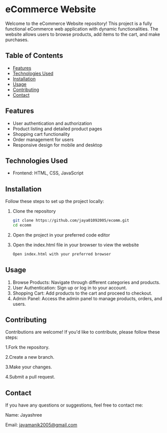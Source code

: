 # eCommerce Website

Welcome to the eCommerce Website repository!
This project is a fully functional eCommerce web application with dynamic functionalities. 
The website allows users to browse products, add items to the cart, and make purchases.

## Table of Contents
- [Features](#features)
- [Technologies Used](#technologies-used)
- [Installation](#installation)
- [Usage](#usage)
- [Contributing](#contributing)
- [Contact](#contact)

## Features
- User authentication and authorization
- Product listing and detailed product pages
- Shopping cart functionality
- Order management for users
- Responsive design for mobile and desktop


## Technologies Used
- Frontend: HTML, CSS, JavaScript

## Installation

Follow these steps to set up the project locally:

1. Clone the repository
   ``` bash
   git clone https://github.com/jaya01092005/ecomm.git
   cd ecomm

2. Open the project in your preferred code editor
   
3. Open the index.html file in your browser to view the website
   ``` bash
   Open index.html with your preferred browser

## Usage
1. Browse Products: Navigate through different categories and products.
2. User Authentication: Sign up or log in to your account.
3. Shopping Cart: Add products to the cart and proceed to checkout.
4. Admin Panel: Access the admin panel to manage products, orders, and users.

## Contributing
Contributions are welcome! If you'd like to contribute, please follow these steps:

1.Fork the repository.

2.Create a new branch.

3.Make your changes.

4.Submit a pull request.
  
## Contact
If you have any questions or suggestions, feel free to contact me:

Name: Jayashree

Email: jayamanik2005@gmail.com
